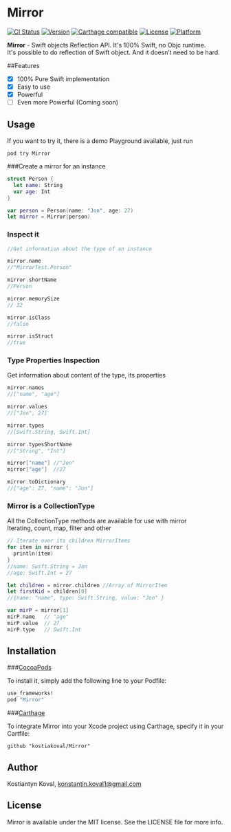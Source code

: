 # Mirror

[![CI Status](http://img.shields.io/travis/kostiakoval/Mirror.svg?style=flat)](https://travis-ci.org/kostiakoval/Mirror)
[![Version](https://img.shields.io/cocoapods/v/Mirror.svg?style=flat)](http://cocoapods.org/pods/Mirror)
[![Carthage compatible](https://img.shields.io/badge/Carthage-compatible-4BC51D.svg?style=flat)](https://github.com/Carthage/Carthage)
[![License](https://img.shields.io/cocoapods/l/Mirror.svg?style=flat)](http://cocoapods.org/pods/Mirror)
[![Platform](https://img.shields.io/cocoapods/p/Mirror.svg?style=flat)](http://cocoapods.org/pods/Mirror)

**Mirror** - Swift objects Reflection API. It's 100% Swift, no Objc runtime.  
It's possible to do reflection of Swift object. And it doesn’t need to be hard.

##Features
- [x] 100% Pure Swift implementation
- [x] Easy to use
- [x] Powerful
- [ ] Even more Powerful (Coming soon)

## Usage
If you want to try it, there is a demo Playground available, just run 

```
pod try Mirror
```

###Create a mirror for an instance   

```swift
struct Person {
  let name: String
  var age: Int
}

var person = Person(name: "Jon", age: 27)
let mirror = Mirror(person)
```

### Inspect it  

```swift
//Get information about the type of an instance

mirror.name
//"MirrorTest.Person"

mirror.shortName
//Person

mirror.memorySize
// 32

mirror.isClass
//false

mirror.isStruct
//true
```

### Type Properties Inspection  
Get information about content of the type, its properties

```swift
mirror.names
//["name", "age"]

mirror.values
//["Jon", 27]

mirror.types
//[Swift.String, Swift.Int]

mirror.typesShortName
//["String", "Int"]

mirror["name"] //"Jon"
mirror["age"]  //27

mirror.toDictionary
//["age": 27, "name": "Jon"]
```

### Mirror is a CollectionType  
All the CollectionType methods are available for use with mirror  
Iterating, count, map, filter and other  

```swift
// Iterate over its children MirrorItems
for item in mirror {
  println(item)
}
//name: Swift.String = Jon
//age: Swift.Int = 27

let children = mirror.children //Array of MirrorItem
let firstKid = children[0]
//{name: "name", type: Swift.String, value: "Jon" }

var mirP = mirror[1]
mirP.name   // "age"
mirP.value  // 27
mirP.type   // Swift.Int
```

## Installation
###[CocoaPods](http://cocoapods.org)

To install it, simply add the following line to your Podfile:

```ruby
use_frameworks!
pod "Mirror"
```

###[Carthage](https://github.com/Carthage/Carthage)

To integrate Mirror into your Xcode project using Carthage, specify it in your Cartfile:

```
github "kostiakoval/Mirror"
```

## Author

Kostiantyn Koval, konstantin.koval1@gmail.com

## License

Mirror is available under the MIT license. See the LICENSE file for more info.
